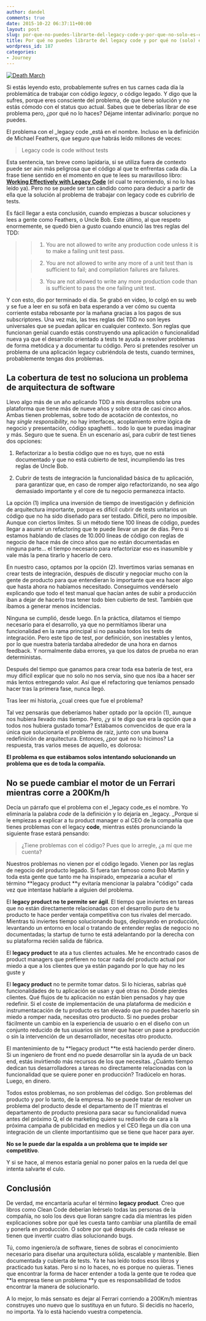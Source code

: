 ```yaml
---
author: dandel
comments: true
date: 2015-10-22 06:37:11+00:00
layout: post
slug: por-que-no-puedes-librarte-del-legacy-code-y-por-que-no-solo-es-culpa-tuya
title: Por qué no puedes librarte del legacy code y por qué no (solo) es culpa tuya
wordpress_id: 187
categories:
- Journey
---
```


[![Death March](https://thecraftsmansjourney.files.wordpress.com/2015/10/ww2-131.jpg)](https://thecraftsmansjourney.files.wordpress.com/2015/10/ww2-131.jpg)

Si estás leyendo esto, probablemente sufres en tus carnes cada día la problemática de trabajar con código _legacy_, o código legado. Y digo que la sufres, porque eres consciente del problema, de que tiene solución y no estás cómodo con el status quo actual. Sabes que te deberías librar de ese problema pero, ¿por qué no lo haces? Déjame intentar adivinarlo: porque no puedes.

<!-- more -->

El problema con el _legacy code _está en el nombre. Incluso en la definición de Michael Feathers, que seguro que habrás leído millones de veces:


<blockquote>Legacy code is code without tests</blockquote>


Esta sentencia, tan breve como lapidaria, si se utiliza fuera de contexto puede ser aún más peligrosa que el código al que te enfrentas cada día. La frase tiene sentido en el momento en que te lees su maravilloso libro: **[Working Effectively with Legacy Code](http://www.amazon.com/Working-Effectively-Legacy-Robert-Martin-ebook/dp/B005OYHF0A/ref=mt_kindle?_encoding=UTF8&me=)** (el cual te recomiendo, si no lo has leído ya). Pero no se puede ser tan cándido como para deducir a partir de ella que la solución al problema de trabajar con legacy code es cubrirlo de tests.

Es fácil llegar a esta conclusión, cuando empiezas a buscar soluciones y lees a gente como Feathers, o Uncle Bob. Este último, al que respeto enormemente, se quedó bien a gusto cuando enunció las tres reglas del TDD:


<blockquote>

> 
> 
	
>   1. You are not allowed to write any production code unless it is to make a failing unit test pass.
> 
	
>   2. You are not allowed to write any more of a unit test than is sufficient to fail; and compilation failures are failures.
> 
	
>   3. You are not allowed to write any more production code than is sufficient to pass the one failing unit test.
> 

</blockquote>


Y con esto, dio por terminado el día. Se grabó en video, lo colgó en su web y se fue a leer en su sofá en bata esperando a ver cómo su cuenta corriente estaba rebosante por la mañana gracias a los pagos de sus subscriptores. Una vez más, las tres reglas del TDD no son leyes universales que se puedan aplicar en cualquier contexto. Son reglas que funcionan genial cuando estás construyendo una aplicación o funcionalidad nueva ya que el desarrollo orientado a tests te ayuda a resolver problemas de forma metódica y a documentar tu código. Pero si pretendes resolver un problema de una aplicación legacy cubriéndola de tests, cuando termines, probablemente tengas dos problemas.


## La cobertura de test no soluciona un problema de arquitectura de software


Llevo algo más de un año aplicando TDD a mis desarrollos sobre una plataforma que tiene más de nueve años y sobre otra de casi cinco años. Ambas tienen problemas, sobre todo de acotación de contextos, no hay _single responsibility_, no hay interfaces, acoplamiento entre lógica de negocio y presentación, código spaghetti... todo lo que te puedas imaginar y más. Seguro que te suena. En un escenario así, para cubrir de test tienes dos opciones:



	
  1. Refactorizar a lo bestia código que no es tuyo, que no está documentado y que no está cubierto de test, incumpliendo las tres reglas de Uncle Bob.

	
  2. Cubrir de tests de integración la funcionalidad básica de tu aplicación, para garantizar que, en caso de romper algo refactorizando, no sea algo demasiado importante y el core de tu negocio permanezca intacto.


La opción (1) implica una inversión de tiempo de investigación y definición de arquitectura importante, porque es difícil cubrir de tests unitarios un código que no ha sido diseñado para ser testado. Difícil, pero no imposible. Aunque con ciertos límites. Si un método tiene 100 líneas de código, puedes llegar a asumir un refactoring que te puede llevar un par de días. Pero si estamos hablando de clases de 10.000 líneas de código con reglas de negocio de hace más de cinco años que no están documentadas en ninguna parte... el tiempo necesario para refactorizar eso es inasumible y vale más la pena tirarlo y hacerlo de cero.

En nuestro caso, optamos por la opción (2). Invertimos varias semanas en crear tests de integración, después de discutir y negociar mucho con la gente de producto para que entendieran lo importante que era hacer algo que hasta ahora no habíamos necesitado. Conseguimos vendérselo explicando que todo el test manual que hacían antes de subir a producción iban a dejar de hacerlo tras tener todo bien cubierto de test. También que íbamos a generar menos incidencias.

Ninguna se cumplió, desde luego. En la práctica, dilatamos el tiempo necesario para el desarrollo, ya que no permitíamos liberar una funcionalidad en la rama principal si no pasaba todos los tests de integración. Pero este tipo de test, por definición, son inestables y lentos, por lo que nuestra batería tardaba alrededor de una hora en darnos feedback. Y normalmente daba errores, ya que los datos de prueba no eran deterministas.

Después del tiempo que ganamos para crear toda esa batería de test, era muy difícil explicar que no solo no nos servía, sino que nos iba a hacer ser más lentos entregando valor. Así que el refactoring que teníamos pensado hacer tras la primera fase, nunca llegó.

Tras leer mi historia, ¿cual crees que fue el problema?

Tal vez pensarás que deberíamos haber optado por la opción (1), aunque nos hubiera llevado más tiempo. Pero, ¿y si te digo que era la opción que a todos nos hubiera gustado tomar? Estábamos convencidos de que era la única que solucionaría el problema de raíz, junto con una buena redefinición de arquitectura. Entonces, ¿por qué no lo hicimos? La respuesta, tras varios meses de aquello, es dolorosa:

**El problema es que estábamos solos intentando solucionando un problema que es de toda la compañía.**


## No se puede cambiar el motor de un Ferrari mientras corre a 200Km/h


Decía un párrafo que el problema con el _legacy code_es el nombre. Yo eliminaría la palabra _code_ de la definición y lo dejaría en _legacy. _Porque si le empiezas a explicar a tu product manager o al CEO de la compañía que tienes problemas con el legacy **code**, mientras estés pronunciando la siguiente frase estará pensando:


<blockquote>¿Tiene problemas con el código? Pues que lo arregle, ¿a mí que me cuenta?</blockquote>


Nuestros problemas no vienen por el código legado. Vienen por las reglas de negocio del producto legado. Si fuera tan famoso como Bob Martin y toda esta gente que tanto me ha inspirado, empezaría a acuñar el término **legacy product **y evitaría mencionar la palabra "código" cada vez que intentase hablarle a alguien del problema.

El **legacy product no te permite ser ágil**. El tiempo que inviertes en tareas que no están directamente relacionadas con el desarrollo puro de tu producto te hace perder ventaja competitiva con tus rivales del mercado. Mientras tú inviertes tiempo solucionando bugs, deployando en producción, levantando un entorno en local o tratando de entender reglas de negocio no documentadas; la startup de turno te está adelantando por la derecha con su plataforma recién salida de fábrica.

El **legacy product** te ata a tus clientes actuales. Me he encontrado casos de product managers que prefieren no tocar nada del producto actual por miedo a que a los clientes que ya están pagando por lo que hay no les guste y

El **legacy product** no te permite tomar datos. Si lo hicieras, sabrías qué funcionalidades de tu aplicación se usan y qué otras no. Dónde pierdes clientes. Qué flujos de tu aplicación no están bien pensados y hay que redefinir. Si el coste de implementación de una plataforma de medición e instrumentacación de tu producto es tan elevado que no puedes hacerlo sin miedo a romper nada, necesitas otro producto. Si no puedes probar fácilmente un cambio en la experiencia de usuario o en el diseño con un conjunto reducido de tus usuarios sin tener que hacer un pase a producción o sin la intervención de un desarrollador, necesitas otro producto.

El mantenimiento de tu **legacy product **te está haciendo perder dinero. Si un ingeniero de front end no puede desarrollar sin la ayuda de un back end, estás invirtiendo más recursos de los que necesitas. ¿Cuánto tiempo dedican tus desarrolladores a tareas no directamente relacionadas con la funcionalidad que se quiere poner en producción? Tradúcelo en horas. Luego, en dinero.

Todos estos problemas, no son problemas del código. Son problemas del producto y por lo tanto, de la empresa. No se puede tratar de resolver un problema del producto desde el departamento de IT mientras el departamento de producto presiona para sacar su funcionalidad nueva antes del próximo Q, el de marketing quiere su rediseño de cara a la próxima campaña de publicidad en medios y el CEO llega un día con una integración de un cliente importantísimo que se tiene que hacer para ayer.

**No se le puede dar la espalda a un problema que te impide ser competitivo**.

Y si se hace, al menos estaría genial no poner palos en la rueda del que intenta salvarte el culo.


## Conclusión


De verdad, me encantaría acuñar el término **legacy product**. Creo que libros como Clean Code deberían leérselo todas las personas de la compañía, no solo los devs que lloran sangre cada día mientras les piden explicaciones sobre por qué les cuesta tanto cambiar una plantilla de email y ponerla en producción. O sobre por qué después de cada release se tienen que invertir cuatro días solucionando bugs.

Tú, como ingeniero/a de software, tienes de sobras el conocimiento necesario para diseñar una arquitectura sólida, escalable y mantenible. Bien documentada y cubierta de tests. Ya te has leído todos esos libros y practicado tus katas. Pero si no lo haces, no es porque no quieras. Tienes que encontrar la forma de hacer entender a toda la gente que te rodea que **la empresa tiene un problema **y que es responsabilidad de todos encontrar la manera de solucionarlo.

A lo mejor, lo más sensato es dejar al Ferrari corriendo a 200Km/h mientras construyes uno nuevo que lo sustituya en un futuro. Si decidís no hacerlo, no importa. Ya lo está haciendo vuestra competencia.
